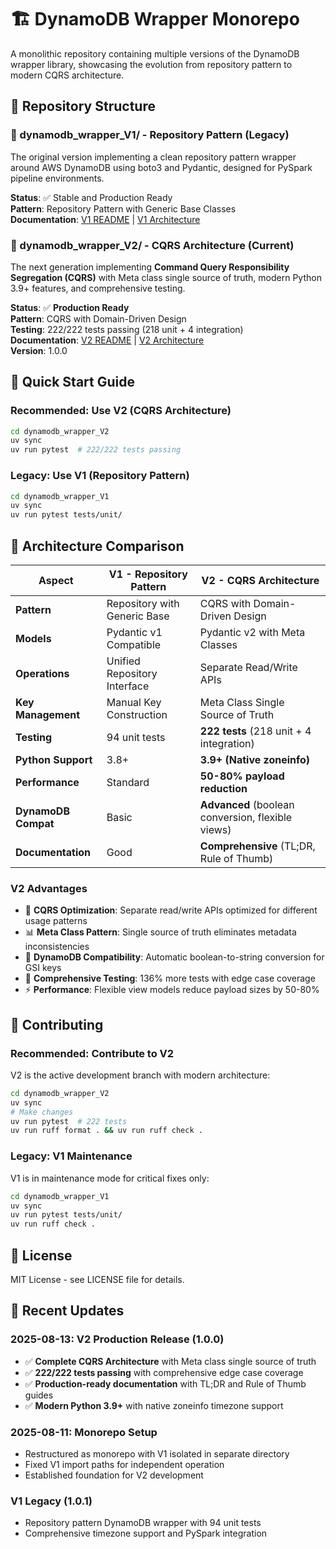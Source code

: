 # 🏗️ DynamoDB Wrapper Monorepo

A monolithic repository containing multiple versions of the DynamoDB wrapper library, showcasing the evolution from repository pattern to modern CQRS architecture.

## 📁 Repository Structure

### 🔹 dynamodb_wrapper_V1/ - Repository Pattern (Legacy)
The original version implementing a clean repository pattern wrapper around AWS DynamoDB using boto3 and Pydantic, designed for PySpark pipeline environments.

**Status**: ✅ Stable and Production Ready  
**Pattern**: Repository Pattern with Generic Base Classes  
**Documentation**: [V1 README](./dynamodb_wrapper_V1/README_V1.md) | [V1 Architecture](./dynamodb_wrapper_V1/ARCHITECTURE_V1.md)

### 🔹 dynamodb_wrapper_V2/ - CQRS Architecture (Current)
The next generation implementing **Command Query Responsibility Segregation (CQRS)** with Meta class single source of truth, modern Python 3.9+ features, and comprehensive testing.

**Status**: ✅ **Production Ready**  
**Pattern**: CQRS with Domain-Driven Design  
**Testing**: 222/222 tests passing (218 unit + 4 integration)  
**Documentation**: [V2 README](./dynamodb_wrapper_V2/README.md) | [V2 Architecture](./dynamodb_wrapper_V2/ARCHITECTURE.md)  
**Version**: 1.0.0

## 🎯 Quick Start Guide

### **Recommended: Use V2 (CQRS Architecture)**
```bash
cd dynamodb_wrapper_V2
uv sync
uv run pytest  # 222/222 tests passing
```

### Legacy: Use V1 (Repository Pattern)  
```bash
cd dynamodb_wrapper_V1
uv sync
uv run pytest tests/unit/
```

## 🔄 Architecture Comparison

| Aspect | V1 - Repository Pattern | V2 - CQRS Architecture |
|--------|------------------------|-------------------------|
| **Pattern** | Repository with Generic Base | CQRS with Domain-Driven Design |
| **Models** | Pydantic v1 Compatible | Pydantic v2 with Meta Classes |
| **Operations** | Unified Repository Interface | Separate Read/Write APIs |
| **Key Management** | Manual Key Construction | Meta Class Single Source of Truth |
| **Testing** | 94 unit tests | **222 tests** (218 unit + 4 integration) |
| **Python Support** | 3.8+ | **3.9+ (Native zoneinfo)** |
| **Performance** | Standard | **50-80% payload reduction** |
| **DynamoDB Compat** | Basic | **Advanced** (boolean conversion, flexible views) |
| **Documentation** | Good | **Comprehensive** (TL;DR, Rule of Thumb) |

### **V2 Advantages**
- 🎯 **CQRS Optimization**: Separate read/write APIs optimized for different usage patterns
- 📊 **Meta Class Pattern**: Single source of truth eliminates metadata inconsistencies  
- 🔄 **DynamoDB Compatibility**: Automatic boolean-to-string conversion for GSI keys
- 🧪 **Comprehensive Testing**: 136% more tests with edge case coverage
- ⚡ **Performance**: Flexible view models reduce payload sizes by 50-80%

## 🤝 Contributing

### **Recommended: Contribute to V2**
V2 is the active development branch with modern architecture:
```bash
cd dynamodb_wrapper_V2
uv sync
# Make changes
uv run pytest  # 222 tests
uv run ruff format . && uv run ruff check .
```

### Legacy: V1 Maintenance
V1 is in maintenance mode for critical fixes only:
```bash
cd dynamodb_wrapper_V1
uv sync
uv run pytest tests/unit/
uv run ruff check .
```

## 📄 License

MIT License - see LICENSE file for details.

## 📝 Recent Updates

### **2025-08-13: V2 Production Release (1.0.0)**
- ✅ **Complete CQRS Architecture** with Meta class single source of truth
- ✅ **222/222 tests passing** with comprehensive edge case coverage  
- ✅ **Production-ready documentation** with TL;DR and Rule of Thumb guides
- ✅ **Modern Python 3.9+** with native zoneinfo timezone support

### 2025-08-11: Monorepo Setup
- Restructured as monorepo with V1 isolated in separate directory
- Fixed V1 import paths for independent operation
- Established foundation for V2 development

### V1 Legacy (1.0.1)
- Repository pattern DynamoDB wrapper with 94 unit tests
- Comprehensive timezone support and PySpark integration